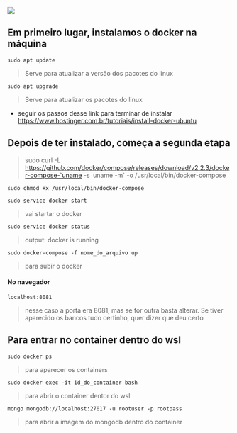 ![](https://images-wixmp-ed30a86b8c4ca887773594c2.wixmp.com/f/73a73682-61c2-4eac-b2ce-79f6ea794dc9/ddi9ikq-236d7f0a-475c-4026-ada5-3a2659bfc42c.gif?token=eyJ0eXAiOiJKV1QiLCJhbGciOiJIUzI1NiJ9.eyJzdWIiOiJ1cm46YXBwOjdlMGQxODg5ODIyNjQzNzNhNWYwZDQxNWVhMGQyNmUwIiwiaXNzIjoidXJuOmFwcDo3ZTBkMTg4OTgyMjY0MzczYTVmMGQ0MTVlYTBkMjZlMCIsIm9iaiI6W1t7InBhdGgiOiJcL2ZcLzczYTczNjgyLTYxYzItNGVhYy1iMmNlLTc5ZjZlYTc5NGRjOVwvZGRpOWlrcS0yMzZkN2YwYS00NzVjLTQwMjYtYWRhNS0zYTI2NTliZmM0MmMuZ2lmIn1dXSwiYXVkIjpbInVybjpzZXJ2aWNlOmZpbGUuZG93bmxvYWQiXX0.LEgvPGmPfGG9EG8jrX3mnDwpoAFQJdnMWyQv4rlUTkY) 
## Em primeiro lugar, instalamos o docker na máquina</br>

`sudo apt update` 
>Serve para atualizar a versão dos pacotes do linux

`sudo apt upgrade` 
>Serve para atualizar os pacotes do linux

* seguir os passos desse link para terminar de instalar https://www.hostinger.com.br/tutoriais/install-docker-ubuntu

## Depois de ter instalado, começa a segunda etapa
>sudo curl -L https://github.com/docker/compose/releases/download/v2.2.3/docker-compose-`uname -s`-`uname -m` -o /usr/local/bin/docker-compose

`sudo chmod +x /usr/local/bin/docker-compose`

`sudo service docker start` 
>vai startar o docker

`sudo service docker status` 
>output: docker is running

`sudo docker-compose -f nome_do_arquivo up` 
>para subir o docker

#### No navegador
`localhost:8081` 
>nesse caso a porta era 8081, mas se for outra basta alterar. Se tiver aparecido os bancos tudo certinho, quer dizer que deu certo

## Para entrar no container dentro do wsl
`sudo docker ps`
>para aparecer os containers

`sudo docker exec -it id_do_container bash`
>para abrir o container dentor do wsl

`mongo mongodb://localhost:27017 -u rootuser -p rootpass` 
>para abrir a imagem do mongodb dentro do container
